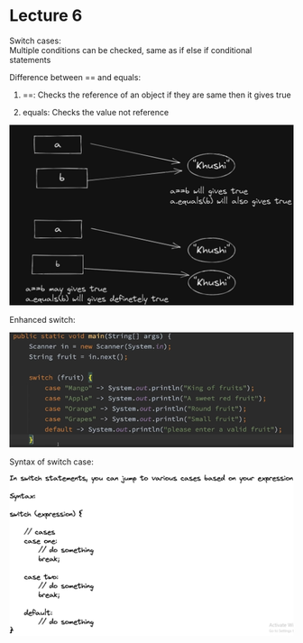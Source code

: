 # **Lecture 6**

Switch cases:  
Multiple conditions can be checked, same as if else if conditional statements

Difference between == and equals:

1. ==: Checks the reference of an object if they are same then it gives true

2. equals: Checks the value not reference

![image](photos/17.png)


Enhanced switch:

![image](photos/18.png)

Syntax of switch case:

![image](photos/19.png)

